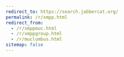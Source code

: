 ```yaml
---
redirect_to: https://search.jabbercat.org/
permalink: /r/xmpp.html
redirect_from:
  - /r/xmppmuc.html
  - /r/xmppgroup.html
  - /r/muclumbus.html
sitemap: false
---
```

